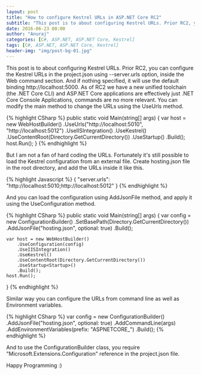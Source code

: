 ```yaml
---
layout: post
title: "How to configure Kestrel URLs in ASP.NET Core RC2"
subtitle: "This post is to about configuring Kestrel URLs. Prior RC2, you can configure the Kestrel URLs in the project.json using --server.urls option, inside the Web command section. And if nothing specified, it will use the default binding http://localhost:5000. As of RC2 we have a new unified toolchain (the .NET Core CLI) and ASP.NET Core applications are effectively just .NET Core Console Applications, commands are no more relevant."
date: 2016-06-23 00:00
author: "Anuraj"
categories: [C#, ASP.NET, ASP.NET Core, Kestrel]
tags: [C#, ASP.NET, ASP.NET Core, Kestrel]
header-img: "img/post-bg-01.jpg"
---
```

This post is to about configuring Kestrel URLs. Prior RC2, you can configure the Kestrel URLs in the project.json using --server.urls option, inside the Web command section. And if nothing specified, it will use the default binding http://localhost:5000. As of RC2 we have a new unified toolchain (the .NET Core CLI) and ASP.NET Core applications are effectively just .NET Core Console Applications, commands are no more relevant. You can modify the main method to change the URLs using the UseUrls method. 

{% highlight CSharp %}
public static void Main(string[] args)
{
    var host = new WebHostBuilder()
                .UseUrls("http://localhost:5010", "http://localhost:5012")
                .UseIISIntegration()
                .UseKestrel()
                .UseContentRoot(Directory.GetCurrentDirectory())
                .UseStartup<Startup>()
                .Build();
    host.Run();
}
{% endhighlight %}

But I am not a fan of hard coding the URLs. Fortunately it's still possible to load the Kestrel configuration from an external file. Create hosting.json file in the root directory, and add the URLs inside it like this.

{% highlight Javascript %}
{
  "server.urls": "http://localhost:5010;http://localhost:5012"
}
{% endhighlight %}

And you can load the configuration using AddJsonFile method, and apply it using the UseConfiguration method.

{% highlight CSharp %}
public static void Main(string[] args)
{
    var config = new ConfigurationBuilder()
        .SetBasePath(Directory.GetCurrentDirectory())
        .AddJsonFile("hosting.json", optional: true)
        .Build();
        
    var host = new WebHostBuilder()
        .UseConfiguration(config)
        .UseIISIntegration()
        .UseKestrel()
        .UseContentRoot(Directory.GetCurrentDirectory())
        .UseStartup<Startup>()
        .Build();
    host.Run();
}
{% endhighlight %}

Similar way you can configure the URLs from command line as well as Environment variables.

{% highlight CSharp %}
var config = new ConfigurationBuilder()
    .AddJsonFile("hosting.json", optional: true)
    .AddCommandLine(args)
    .AddEnvironmentVariables(prefix: "ASPNETCORE_")
    .Build();
{% endhighlight %}

And to use the ConfigurationBuilder class, you require "Microsoft.Extensions.Configuration" reference in the project.json file.

Happy Programming :)
